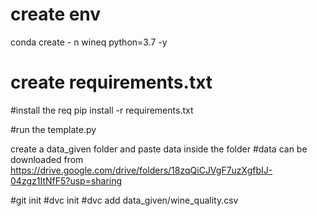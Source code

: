 # create env

   conda create - n wineq python=3.7 -y
# create requirements.txt 
#install the req
pip install -r requirements.txt

#run the template.py

create a data_given folder and paste data inside the folder
#data can be downloaded from https://drive.google.com/drive/folders/18zqQiCJVgF7uzXgfbIJ-04zgz1ItNfF5?usp=sharing

#git init 
#dvc init
#dvc add data_given/wine_quality.csv